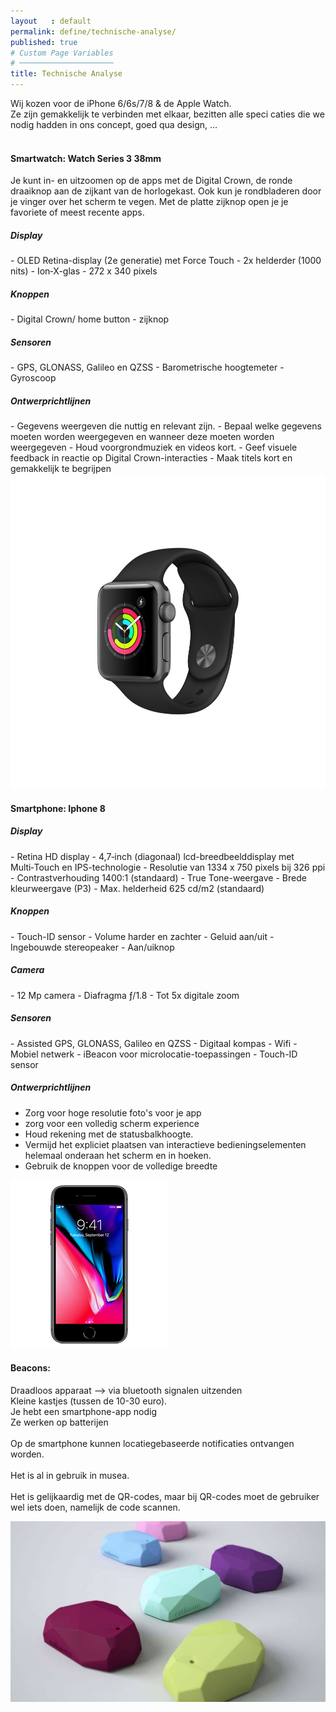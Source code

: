 ```yaml
---
layout   : default
permalink: define/technische-analyse/
published: true
# Custom Page Variables
# ─────────────────────
title: Technische Analyse
---
```

Wij kozen voor de iPhone 6/6s/7/8 & de Apple Watch. <br>
Ze zijn gemakkelijk te verbinden met elkaar, bezitten alle speci caties die we nodig hadden in ons concept, goed qua design, ...<br>
<br>
<h4>Smartwatch: Watch Series 3 38mm</h4>
Je kunt in- en uitzoomen op de apps met de Digital Crown, de ronde draaiknop aan de zijkant van de horlogekast. Ook kun je rondbladeren door je vinger over het scherm te vegen. Met de platte zijknop open je je favoriete of meest recente apps.

<h5>Display</h5>
- OLED Retina-display (2e generatie) met Force Touch
- 2x helderder (1000 nits)
- Ion‑X-glas
- 272 x 340 pixels

<h5>Knoppen</h5>
- Digital Crown/ home button
- zijknop


<h5>Sensoren</h5>
- GPS, GLONASS, Galileo en QZSS
- Barometrische hoogtemeter
- Gyroscoop

<h5>Ontwerprichtlijnen</h5>
- Gegevens weergeven die nuttig en relevant zijn.
- Bepaal welke gegevens moeten worden weergegeven en wanneer deze moeten worden weergegeven
- Houd voorgrondmuziek en videos kort.
- Geef visuele feedback in reactie op Digital Crown-interacties
- Maak titels kort en gemakkelijk te begrijpen

<img class="img-small" src="../../img/applewatch.png">

<h4>Smartphone: Iphone 8</h4>


<h5>Display</h5>
- Retina HD display
- 4,7‑inch (diagonaal) lcd-breedbeeld­display met Multi‑Touch en IPS-technologie
- Resolutie van 1334 x 750 pixels bij 326 ppi
- Contrast­verhouding 1400:1 (standaard)
- True Tone-weergave
- Brede kleurweer­gave (P3)
- Max. helderheid 625 cd/m2 (standaard)

<h5>Knoppen</h5>
- Touch-ID sensor
- Volume harder en zachter
- Geluid aan/uit
- Ingebouwde stereopeaker
- Aan/uiknop

<h5>Camera</h5>
- 12 Mp camera
- Diafragma ƒ/1.8
- Tot 5x digitale zoom

<h5>Sensoren</h5>
- Assisted GPS, GLONASS, Galileo en QZSS
- Digitaal kompas
- Wifi
- Mobiel netwerk
- iBeacon voor microlocatie-toepassingen
- Touch-ID sensor

<h5>Ontwerprichtlijnen</h5>

- Zorg voor hoge resolutie foto's voor je app
- zorg voor een volledig scherm experience
- Houd rekening met de statusbalkhoogte.
- Vermijd het expliciet plaatsen van interactieve bedieningselementen helemaal onderaan het scherm en in hoeken.
- Gebruik de knoppen voor de volledige breedte

<img class="img-small" src="../../img/250x270_1.png">


<h4>Beacons:</h4>

Draadloos apparaat —> via bluetooth signalen uitzenden <br>
Kleine kastjes (tussen de 10-30 euro).<br>
Je hebt een smartphone-app nodig <br>
Ze werken op batterijen<br>
<br>
Op de smartphone kunnen locatiegebaseerde notificaties ontvangen worden.<br>
<br>
Het is al in gebruik in musea.<br>
<br>
Het is gelijkaardig met de QR-codes, maar bij QR-codes moet de gebruiker wel iets doen, namelijk de code scannen.

<img class="img-small" src="../../img/34321863_1005250346315794_4979993590206824448_n.jpg">



